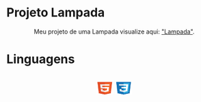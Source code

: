 # Projeto Lampada

<p align="center">
 Meu projeto de uma Lampada visualize aqui: <a href="https://drey021.github.io/Lampada/" target="_blank">"Lampada"</a>.
</p>


# Linguagens

<div  align="center"> 
  <div style="display: inline_block"><br>
  <img align="center" alt="HTML" height="30" width="40" src="https://raw.githubusercontent.com/devicons/devicon/master/icons/html5/html5-original.svg">
  <img align="center" alt="CSS" height="30" width="40" src="https://raw.githubusercontent.com/devicons/devicon/master/icons/css3/css3-original.svg">
</div>

